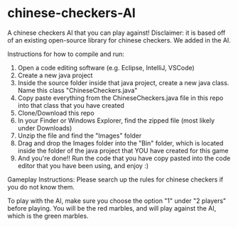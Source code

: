 # chinese-checkers-AI
A chinese checkers AI that you can play against! 
Disclaimer: it is based off of an existing open-source library for chinese checkers. We added in the AI.

Instructions for how to compile and run:
1. Open a code editing software (e.g. Eclipse, IntelliJ, VSCode)
2. Create a new java project
3. Inside the source folder inside that java project, create a new java class. Name this class "ChineseCheckers.java"
4. Copy paste everything from the ChineseCheckers.java file in this repo into that class that you have created
5. Clone/Download this repo
6. In your Finder or Windows Explorer, find the zipped file (most likely under Downloads)
7. Unzip the file and find the "Images" folder
8. Drag and drop the Images folder into the "Bin" folder, which is located inside the folder of the java project that YOU have created for this game
9. And you're done!! Run the code that you have copy pasted into the code editor that you have been using, and enjoy :)

Gameplay Instructions:
Please search up the rules for chinese checkers if you do not know them.

To play with the AI, make sure you choose the option "1" under "2 players" before playing.
You will be the red marbles, and will play against the AI, which is the green marbles.
